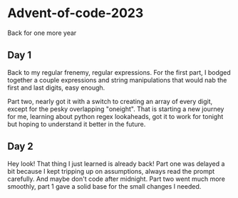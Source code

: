 # Advent-of-code-2023
Back for one more year

## Day 1
Back to my regular frenemy, regular expressions.
For the first part, I bodged together a couple expressions and string manipulations that would nab the first and last digits, easy enough.

Part two, nearly got it with a switch to creating an array of every digit, except for the pesky overlapping "oneight". That is starting a new journey for me, learning about python regex lookaheads, got it to work for tonight but hoping to understand it better in the future.

## Day 2
Hey look! That thing I just learned is already back!
Part one was delayed a bit because I kept tripping up on assumptions, always read the prompt carefully. And maybe don't code after midnight.
Part two went much more smoothly, part 1 gave a solid base for the small changes I needed.